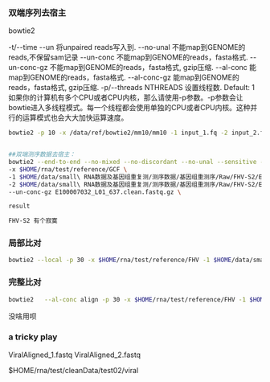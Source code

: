 ### 双端序列去宿主

<!-- 先构建索引 -->
bowtie2

-t/--time  --un <path>        将unpaired reads写入到<path>.
--no-unal                     不能map到GENOME的reads,不保留sam记录
--un-conc <path>              不能map到GENOME的reads，fasta格式.
--un-conc-gz <path>           不能map到GENOME的reads，fasta格式, gzip压缩.
--al-conc <path>              能map到GENOME的reads，fasta格式.
--al-conc-gz <path>           能map到GENOME的reads，fasta格式, gzip压缩.
-p/--threads NTHREADS         设置线程数. Default: 1  如果你的计算机有多个CPU或者CPU内核，那么请使用-p参数。-p参数会让bowtie进入多线程模式。每一个线程都会使用单独的CPU或者CPU内核。这种并行的运算模式也会大大加快运算速度。


```bash
bowtie2 -p 10 -x /data/ref/bowtie2/mm10/mm10 -1 input_1.fq -2 input_2.fq | samtools sort -O bam -@ 10 -o - > output.bam


##双端测序数据去宿主：
bowtie2 --end-to-end --no-mixed --no-discordant --no-unal --sensitive --threads 30 \
-x $HOME/rna/test/reference/GCF \
-1 $HOME/data/small\ RNA数据及基因组重复测/测序数据/基因组重测序/Raw/FHV-S2/E100007032_L01_637_1.fq.gz \
-2 $HOME/data/small\ RNA数据及基因组重复测/测序数据/基因组重测序/Raw/FHV-S2/E100007032_L01_637_2.fq.gz \
--un-conc-gz E100007032_L01_637.clean.fastq.gz \

result

FHV-S2 有个寂寞


```

### 局部比对

```bash
bowtie2 --local -p 30 -x $HOME/rna/test/reference/FHV -1 $HOME/data/small\ RNA数据及基因组重复测/测序数据/基因组重测序/Raw/FHV-csw/E100007032_L01_637_1.fq.gz -2 $HOME/data/small\ RNA数据及基因组重复测/测序数据/基因组重测序/Raw/FHV-csw/E100007032_L01_637_2.fq.gz -S FHV-csw.sam
```

### 完整比对

```bash
bowtie2   --al-conc align -p 30 -x $HOME/rna/test/reference/FHV -1 $HOME/data/small\ RNA数据及基因组重复测/测序数据/基因组重测序/Raw/FHV-csw/E100007032_L01_637_1.fq.gz -2 $HOME/data/small\ RNA数据及基因组重复测/测序数据/基因组重测序/Raw/FHV-csw/E100007032_L01_637_2.fq.gz -S FHVwhole-csw.sam
```

没啥用呗

### a tricky play

ViralAligned_1.fastq
ViralAligned_2.fastq

<!-- 序列特征有哪些呢？？？？ -->
$HOME/rna/test/cleanData/test02/viral



